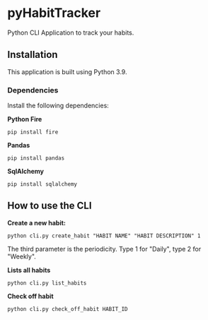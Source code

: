 # pyHabitTracker
Python CLI Application to track your habits.

## Installation
This application is built using Python 3.9.
### Dependencies
Install the following dependencies:

**Python Fire**
```shell
pip install fire
```
**Pandas**
```shell
pip install pandas
```

**SqlAlchemy**
```shell
pip install sqlalchemy
```


## How to use the CLI
**Create a new habit:**
```shell
python cli.py create_habit "HABIT NAME" "HABIT DESCRIPTION" 1
```

The third parameter is the periodicity. Type 1 for "Daily", type 2 for "Weekly".

**Lists all habits**
```shell
python cli.py list_habits
```

**Check off habit**
```shell
python cli.py check_off_habit HABIT_ID
```
